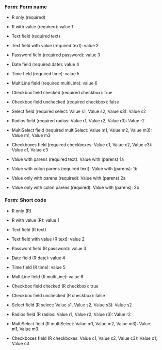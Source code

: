 ### Form: Form name

- R only (required)
- R with value (required): value 1

- Text field (required text)
- Text field with value (required text): value 2
- Password field (required password): value 3
- Date field (required date): value 4
- Time field (required time): value 5
- MultiLine field (required multiLine): value 6
- Checkbox field checked (required checkbox): true
- Checkbox field unchecked (required checkbox): false
- Select field (required select: Value s1, Value s2, Value s3): Value s2
- Radios field (required radios: Value r1, Value r2, Value r3): Value r2
- MultiSelect field (required multiSelect: Value m1, Value m2, Value m3): Value m1, Value m3
- Checkboxes field (required checkboxes: Value c1, Value c2, Value c3): Value c1, Value c3

- Value with parens (required text): Value with (parens) 1a
- Value with colon parens (required text): Value with (parens): 1b
- Value only with parens (required): Value with (parens) 2a
- Value only with colon parens (required): Value with (parens): 2b

### Form: Short code

- R only (R)
- R with value (R): value 1

- Text field (R text)
- Text field with value (R text): value 2
- Password field (R password): value 3
- Date field (R date): value 4
- Time field (R time): value 5
- MultiLine field (R multiLine): value 6
- Checkbox field checked (R checkbox): true
- Checkbox field unchecked (R checkbox): false
- Select field (R select: Value s1, Value s2, Value s3): Value s2
- Radios field (R radios: Value r1, Value r2, Value r3): Value r2
- MultiSelect field (R multiSelect: Value m1, Value m2, Value m3): Value m1, Value m3
- Checkboxes field (R checkboxes: Value c1, Value c2, Value c3): Value c1, Value c3

